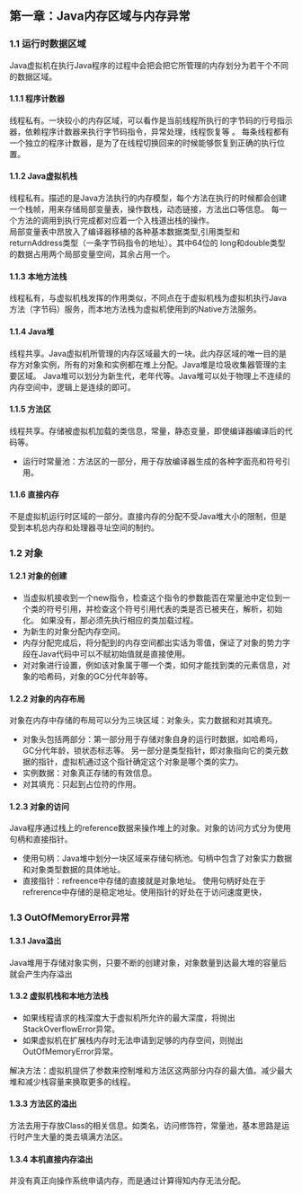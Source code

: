 ## 第一章：Java内存区域与内存异常

### 1.1 运行时数据区域
Java虚拟机在执行Java程序的过程中会把会把它所管理的内存划分为若干个不同的数据区域。
#### 1.1.1 程序计数器
线程私有。一块较小的内存区域，可以看作是当前线程所执行的字节码的行号指示器，依赖程序计数器来执行字节码指令，异常处理，线程恢复等 。 
每条线程都有一个独立的程序计数器，是为了在线程切换回来的时候能够恢复到正确的执行位置。
#### 1.1.2 Java虚拟机栈
线程私有。描述的是Java方法执行的内存模型，每个方法在执行的时候都会创建一个栈帧，用来存储局部变量表，操作数栈，动态链接，方法出口等信息。
每一个方法的调用到执行完成都对应着一个入栈道出栈的操作。  
局部变量表中昂放入了编译器移植的各种基本数据类型,引用类型和returnAddress类型（一条字节码指令的地址）。其中64位的
long和double类型的数据占用两个局部变量空间，其余占用一个。
#### 1.1.3 本地方法栈
线程私有，与虚拟机栈发挥的作用类似，不同点在于虚拟机栈为虚拟机执行Java方法（字节码）服务，而本地方法栈为虚拟机使用到的Native方法服务。
#### 1.1.4 Java堆
线程共享。Java虚拟机所管理的内存区域最大的一块。此内存区域的唯一目的是存方对象实例，所有的对象和实例都在堆上分配。Java堆是垃圾收集器管理的主要区域。
Java堆可以划分为新生代，老年代等。Java堆可以处于物理上不连续的内存空间中，逻辑上是连续的即可。
#### 1.1.5 方法区
线程共享。存储被虚拟机加载的类信息，常量，静态变量，即使编译器编译后的代码等。
* 运行时常量池：方法区的一部分，用于存放编译器生成的各种字面亮和符号引用。
#### 1.1.6 直接内存
不是虚拟机运行时区域的一部分。直接内存的分配不受Java堆大小的限制，但是受到本机总内存和处理器寻址空间的制约。

### 1.2 对象
#### 1.2.1 对象的创建
* 当虚拟机接收到一个new指令，检查这个指令的参数能否在常量池中定位到一个类的符号引用，并检查这个符号引用代表的类是否已被夹在，解析，初始化。
如果没有，那必须先执行相应的类加载过程。
* 为新生的对象分配内存空间。
* 内存分配完成后，将分配到的内存空间都出实话为零值，保证了对象的势力字段在Java代码中可以不赋初始值就是直接使用。
* 对对象进行设置，例如该对象属于哪一个类，如何才能找到类的元素信息，对象的哈希码，对象的GC分代年龄等。

#### 1.2.2 对象的内存布局
对象在内存中存储的布局可以分为三块区域：对象头，实力数据和对其填充。
* 对象头包括两部分：第一部分用于存储对象自身的运行时数据，如哈希吗，GC分代年龄，锁状态标志等。
                 另一部分是类型指针，即对象指向它的类元数据的指针，虚拟机通过这个指针确定这个对象是哪个类的实力。
* 实例数据：对象真正存储的有效信息。
* 对其填充：只起到占位符的作用。

#### 1.2.3 对象的访问
Java程序通过栈上的reference数据来操作堆上的对象。对象的访问方式分为使用句柄和直接指针。
* 使用句柄：Java堆中划分一块区域来存储句柄池。句柄中包含了对象实力数据和对象类型数据的具体地址。
* 直接指针：refreence中存储的直接就是对象地址。
使用句柄好处在于refrerence中存储的是稳定地址。使用指针的好处在于访问速度更快，


### 1.3 OutOfMemoryError异常
#### 1.3.1 Java溢出
Java堆用于存储对象实例，只要不断的创建对象，对象数量到达最大堆的容量后就会产生内存溢出
#### 1.3.2 虚拟机栈和本地方法栈
* 如果线程请求的栈深度大于虚拟机所允许的最大深度，将抛出StackOverflowError异常。
* 如果虚拟机在扩展栈内存时无法申请到足够的内存空间，则抛出OutOfMemoryError异常。

解决方法：虚拟机提供了参数来控制堆和方法区这两部分内存的最大值。减少最大堆和减少栈容量来换取更多的线程。

#### 1.3.3 方法区的溢出
方法去用于存放Class的相关信息。如类名，访问修饰符，常量池，基本思路是运行时产生大量的类去填满方法区。

#### 1.3.4 本机直接内存溢出
并没有真正向操作系统申请内存，而是通过计算得知内存无法分配。












